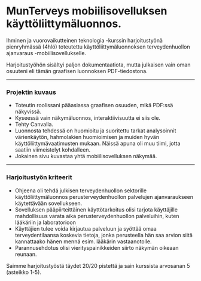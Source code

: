 # MunTerveys mobiilisovelluksen käyttöliittymäluonnos.

Ihminen ja vuorovaikutteinen teknologia -kurssin harjoitustyönä pienryhmässä (4hlö) toteutettu käyttöliittymäluonnoksen terveydenhuollon ajanvaraus -mobiilisovellukselle.

Harjoitustyöhön sisältyi paljon dokumentaatiota, mutta julkaisen vain oman osuuteni eli tämän graafisen luonnoksen PDF-tiedostona.

---
### Projektin kuvaus
- Toteutin roolissani pääasiassa graafisen osuuden, mikä PDF:ssä näkyvissä.
- Kyseessä vain näkymäluonnos, interaktiivisuutta ei siis ole.
- Tehty Canvalla.
- Luonnosta tehdessä on huomioitu ja suoritettu tarkat analysoinnit värienkäytön, hahmolakien huomioimisen ja muiden hyvän käyttöliittymävaatimusten mukaan. Näissä apuna oli muu tiimi, jotta saatiin viimeistelyt kohdalleen.
- Jokainen sivu kuvastaa yhtä mobiilisovelluksen näkymää.

---
### Harjoitustyön kriteerit

- Ohjeena oli tehdä julkisen terveydenhuollon sektorille käyttöliittymäluonnos perusterveydenhuollon palvelujen ajanvaraukseen käytettävään sovellukseen.
- Sovelluksen pääpiirteittäinen käyttötarkoitus olisi tarjota käyttäjille mahdollisuus varata aika perusterveydenhuollon palveluihin, kuten lääkäriin ja laboratorioon
- Käyttäjien tulee voida kirjautua palveluun ja syöttää omaa terveydentilaansa koskevia tietoja, jonka perusteella hän saa arvion siitä kannattaako hänen mennä esim. lääkärin vastaanotolle.
- Parannusehdotus olisi vierityspainikkeiden siirto näkymän oikeaan reunaan.

Saimme harjoitustyöstä täydet 20/20 pistettä ja sain kurssista arvosanan 5 (asteikko 1-5).
